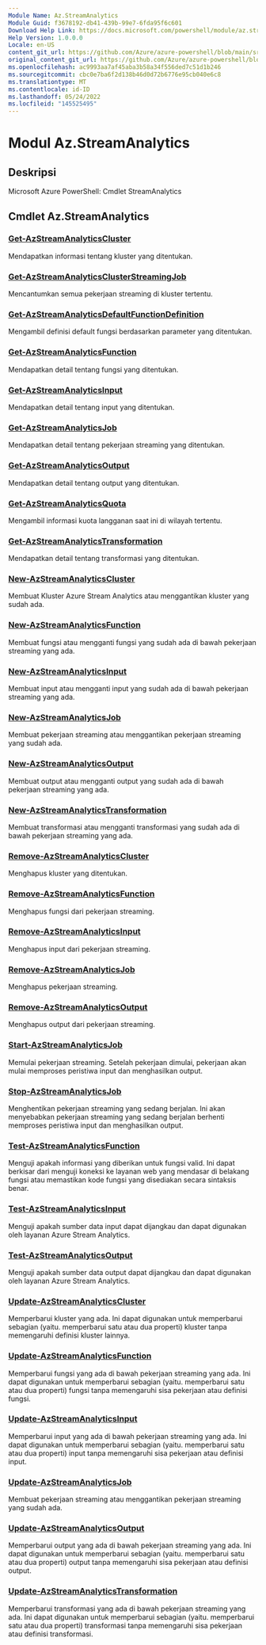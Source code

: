 ```yaml
---
Module Name: Az.StreamAnalytics
Module Guid: f3678192-db41-439b-99e7-6fda95f6c601
Download Help Link: https://docs.microsoft.com/powershell/module/az.streamanalytics
Help Version: 1.0.0.0
Locale: en-US
content_git_url: https://github.com/Azure/azure-powershell/blob/main/src/StreamAnalytics/help/Az.StreamAnalytics.md
original_content_git_url: https://github.com/Azure/azure-powershell/blob/main/src/StreamAnalytics/help/Az.StreamAnalytics.md
ms.openlocfilehash: ac9993aa7af45aba3b58a34f556ded7c51d1b246
ms.sourcegitcommit: cbc0e7ba6f2d138b46d0d72b6776e95cb040e6c8
ms.translationtype: MT
ms.contentlocale: id-ID
ms.lasthandoff: 05/24/2022
ms.locfileid: "145525495"
---
```

# Modul Az.StreamAnalytics
## Deskripsi
Microsoft Azure PowerShell: Cmdlet StreamAnalytics

## Cmdlet Az.StreamAnalytics
### [Get-AzStreamAnalyticsCluster](Get-AzStreamAnalyticsCluster.md)
Mendapatkan informasi tentang kluster yang ditentukan.

### [Get-AzStreamAnalyticsClusterStreamingJob](Get-AzStreamAnalyticsClusterStreamingJob.md)
Mencantumkan semua pekerjaan streaming di kluster tertentu.

### [Get-AzStreamAnalyticsDefaultFunctionDefinition](Get-AzStreamAnalyticsDefaultFunctionDefinition.md)
Mengambil definisi default fungsi berdasarkan parameter yang ditentukan.

### [Get-AzStreamAnalyticsFunction](Get-AzStreamAnalyticsFunction.md)
Mendapatkan detail tentang fungsi yang ditentukan.

### [Get-AzStreamAnalyticsInput](Get-AzStreamAnalyticsInput.md)
Mendapatkan detail tentang input yang ditentukan.

### [Get-AzStreamAnalyticsJob](Get-AzStreamAnalyticsJob.md)
Mendapatkan detail tentang pekerjaan streaming yang ditentukan.

### [Get-AzStreamAnalyticsOutput](Get-AzStreamAnalyticsOutput.md)
Mendapatkan detail tentang output yang ditentukan.

### [Get-AzStreamAnalyticsQuota](Get-AzStreamAnalyticsQuota.md)
Mengambil informasi kuota langganan saat ini di wilayah tertentu.

### [Get-AzStreamAnalyticsTransformation](Get-AzStreamAnalyticsTransformation.md)
Mendapatkan detail tentang transformasi yang ditentukan.

### [New-AzStreamAnalyticsCluster](New-AzStreamAnalyticsCluster.md)
Membuat Kluster Azure Stream Analytics atau menggantikan kluster yang sudah ada.

### [New-AzStreamAnalyticsFunction](New-AzStreamAnalyticsFunction.md)
Membuat fungsi atau mengganti fungsi yang sudah ada di bawah pekerjaan streaming yang ada.

### [New-AzStreamAnalyticsInput](New-AzStreamAnalyticsInput.md)
Membuat input atau mengganti input yang sudah ada di bawah pekerjaan streaming yang ada.

### [New-AzStreamAnalyticsJob](New-AzStreamAnalyticsJob.md)
Membuat pekerjaan streaming atau menggantikan pekerjaan streaming yang sudah ada.

### [New-AzStreamAnalyticsOutput](New-AzStreamAnalyticsOutput.md)
Membuat output atau mengganti output yang sudah ada di bawah pekerjaan streaming yang ada.

### [New-AzStreamAnalyticsTransformation](New-AzStreamAnalyticsTransformation.md)
Membuat transformasi atau mengganti transformasi yang sudah ada di bawah pekerjaan streaming yang ada.

### [Remove-AzStreamAnalyticsCluster](Remove-AzStreamAnalyticsCluster.md)
Menghapus kluster yang ditentukan.

### [Remove-AzStreamAnalyticsFunction](Remove-AzStreamAnalyticsFunction.md)
Menghapus fungsi dari pekerjaan streaming.

### [Remove-AzStreamAnalyticsInput](Remove-AzStreamAnalyticsInput.md)
Menghapus input dari pekerjaan streaming.

### [Remove-AzStreamAnalyticsJob](Remove-AzStreamAnalyticsJob.md)
Menghapus pekerjaan streaming.

### [Remove-AzStreamAnalyticsOutput](Remove-AzStreamAnalyticsOutput.md)
Menghapus output dari pekerjaan streaming.

### [Start-AzStreamAnalyticsJob](Start-AzStreamAnalyticsJob.md)
Memulai pekerjaan streaming.
Setelah pekerjaan dimulai, pekerjaan akan mulai memproses peristiwa input dan menghasilkan output.

### [Stop-AzStreamAnalyticsJob](Stop-AzStreamAnalyticsJob.md)
Menghentikan pekerjaan streaming yang sedang berjalan.
Ini akan menyebabkan pekerjaan streaming yang sedang berjalan berhenti memproses peristiwa input dan menghasilkan output.

### [Test-AzStreamAnalyticsFunction](Test-AzStreamAnalyticsFunction.md)
Menguji apakah informasi yang diberikan untuk fungsi valid.
Ini dapat berkisar dari menguji koneksi ke layanan web yang mendasar di belakang fungsi atau memastikan kode fungsi yang disediakan secara sintaksis benar.

### [Test-AzStreamAnalyticsInput](Test-AzStreamAnalyticsInput.md)
Menguji apakah sumber data input dapat dijangkau dan dapat digunakan oleh layanan Azure Stream Analytics.

### [Test-AzStreamAnalyticsOutput](Test-AzStreamAnalyticsOutput.md)
Menguji apakah sumber data output dapat dijangkau dan dapat digunakan oleh layanan Azure Stream Analytics.

### [Update-AzStreamAnalyticsCluster](Update-AzStreamAnalyticsCluster.md)
Memperbarui kluster yang ada.
Ini dapat digunakan untuk memperbarui sebagian (yaitu.
memperbarui satu atau dua properti) kluster tanpa memengaruhi definisi kluster lainnya.

### [Update-AzStreamAnalyticsFunction](Update-AzStreamAnalyticsFunction.md)
Memperbarui fungsi yang ada di bawah pekerjaan streaming yang ada.
Ini dapat digunakan untuk memperbarui sebagian (yaitu.
memperbarui satu atau dua properti) fungsi tanpa memengaruhi sisa pekerjaan atau definisi fungsi.

### [Update-AzStreamAnalyticsInput](Update-AzStreamAnalyticsInput.md)
Memperbarui input yang ada di bawah pekerjaan streaming yang ada.
Ini dapat digunakan untuk memperbarui sebagian (yaitu.
memperbarui satu atau dua properti) input tanpa memengaruhi sisa pekerjaan atau definisi input.

### [Update-AzStreamAnalyticsJob](Update-AzStreamAnalyticsJob.md)
Membuat pekerjaan streaming atau menggantikan pekerjaan streaming yang sudah ada.

### [Update-AzStreamAnalyticsOutput](Update-AzStreamAnalyticsOutput.md)
Memperbarui output yang ada di bawah pekerjaan streaming yang ada.
Ini dapat digunakan untuk memperbarui sebagian (yaitu.
memperbarui satu atau dua properti) output tanpa memengaruhi sisa pekerjaan atau definisi output.

### [Update-AzStreamAnalyticsTransformation](Update-AzStreamAnalyticsTransformation.md)
Memperbarui transformasi yang ada di bawah pekerjaan streaming yang ada.
Ini dapat digunakan untuk memperbarui sebagian (yaitu.
memperbarui satu atau dua properti) transformasi tanpa memengaruhi sisa pekerjaan atau definisi transformasi.


